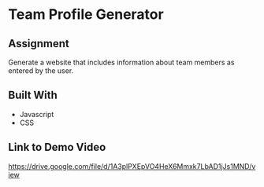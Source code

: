 # Team Profile Generator

## Assignment
Generate a website that includes information about team members as entered by the user.

## Built With
* Javascript
* CSS

## Link to Demo Video
https://drive.google.com/file/d/1A3plPXEpVO4HeX6Mmxk7LbAD1jJs1MND/view
